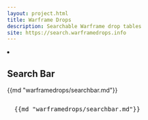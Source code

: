 ```yaml
---
layout: project.html
title: Warframe Drops
description: Searchable Warframe drop tables
site: https://search.warframedrops.info
---
```


<li class="element-style">
  <h2 class="title">Search Bar</h2>
  <section class="element-wrapper">
    {{md "warframedrops/searchbar.md"}}
  </section>
  <pre class="code-block prettyprint linenums"><xmp>  {{md "warframedrops/searchbar.md"}}</xmp></pre>
</li>

